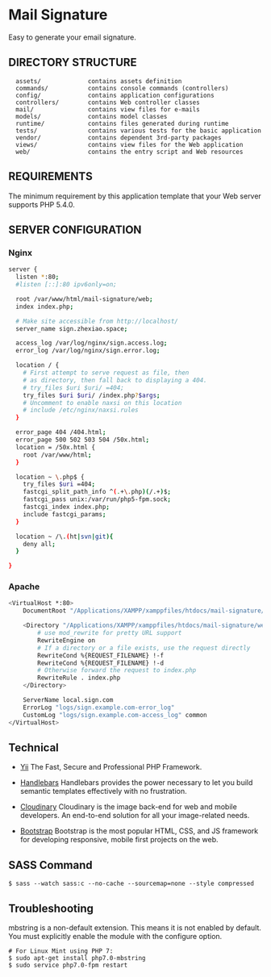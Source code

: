 Mail Signature
================================

Easy to generate your email signature.


DIRECTORY STRUCTURE
-------------------

      assets/             contains assets definition
      commands/           contains console commands (controllers)
      config/             contains application configurations
      controllers/        contains Web controller classes
      mail/               contains view files for e-mails
      models/             contains model classes
      runtime/            contains files generated during runtime
      tests/              contains various tests for the basic application
      vendor/             contains dependent 3rd-party packages
      views/              contains view files for the Web application
      web/                contains the entry script and Web resources



REQUIREMENTS
------------

The minimum requirement by this application template that your Web server supports PHP 5.4.0.

SERVER CONFIGURATION
-------------

### Nginx
```bash
server {
  listen *:80;
  #listen [::]:80 ipv6only=on;

  root /var/www/html/mail-signature/web;
  index index.php;

  # Make site accessible from http://localhost/
  server_name sign.zhexiao.space;

  access_log /var/log/nginx/sign.access.log;
  error_log /var/log/nginx/sign.error.log;

  location / {
    # First attempt to serve request as file, then
    # as directory, then fall back to displaying a 404.
    # try_files $uri $uri/ =404;
    try_files $uri $uri/ /index.php?$args;
    # Uncomment to enable naxsi on this location
    # include /etc/nginx/naxsi.rules
  } 

  error_page 404 /404.html;
  error_page 500 502 503 504 /50x.html;
  location = /50x.html {
    root /var/www/html;
  }

  location ~ \.php$ {
    try_files $uri =404;
    fastcgi_split_path_info ^(.+\.php)(/.+)$;
    fastcgi_pass unix:/var/run/php5-fpm.sock;
    fastcgi_index index.php;
    include fastcgi_params;
  }

  location ~ /\.(ht|svn|git){
    deny all;
  }

}
```

### Apache
```bash
<VirtualHost *:80>
    DocumentRoot "/Applications/XAMPP/xamppfiles/htdocs/mail-signature/web"

    <Directory "/Applications/XAMPP/xamppfiles/htdocs/mail-signature/web">
        # use mod_rewrite for pretty URL support
        RewriteEngine on
        # If a directory or a file exists, use the request directly
        RewriteCond %{REQUEST_FILENAME} !-f
        RewriteCond %{REQUEST_FILENAME} !-d
        # Otherwise forward the request to index.php
        RewriteRule . index.php
    </Directory>

    ServerName local.sign.com
    ErrorLog "logs/sign.example.com-error_log"
    CustomLog "logs/sign.example.com-access_log" common
</VirtualHost>
```

Technical
---------

- [Yii](http://www.yiiframework.com/) The Fast, Secure and Professional PHP Framework.

- [Handlebars](http://handlebarsjs.com/) Handlebars provides the power necessary to let you build semantic templates effectively with no frustration.

- [Cloudinary](http://cloudinary.com/) Cloudinary is the image back-end for web and mobile developers. An end-to-end solution for all your image-related needs.

- [Bootstrap](http://getbootstrap.com/) Bootstrap is the most popular HTML, CSS, and JS framework for developing responsive, mobile first projects on the web.


SASS Command
------------
```shell
$ sass --watch sass:c --no-cache --sourcemap=none --style compressed
```

Troubleshooting
-------------
mbstring is a non-default extension. This means it is not enabled by default. You must explicitly enable the module with the configure option.

```shell
# For Linux Mint using PHP 7:
$ sudo apt-get install php7.0-mbstring
$ sudo service php7.0-fpm restart
```
